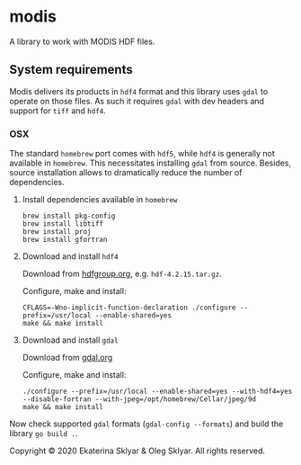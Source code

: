 # modis
A library to work with MODIS HDF files.

## System requirements

Modis delivers its products in `hdf4` format and this library uses `gdal` 
to operate on those files. As such it requires `gdal` with dev headers
and support for `tiff` and `hdf4`.

### OSX

The standard `homebrew` port comes with `hdf5`, while `hdf4` is generally 
not available in `homebrew`. This necessitates installing `gdal` from 
source. Besides, source installation allows to dramatically reduce the 
number of dependencies.  

1.  Install dependencies available in `homebrew`

    ```
    brew install pkg-config
    brew install libtiff
    brew install proj
    brew install gfortran
    ```

1.  Download and install `hdf4`

    Download from 
[hdfgroup.org](https://portal.hdfgroup.org/display/support/Download+HDF4), 
e.g. `hdf-4.2.15.tar.gz`.

    Configure, make and install:
    ```
    CFLAGS=-Wno-implicit-function-declaration ./configure --prefix=/usr/local --enable-shared=yes
    make && make install
    ```

1.  Download and install `gdal`

    Download from [gdal.org](https://gdal.org/download.html)

    Configure, make and install:
    ```
    ./configure --prefix=/usr/local --enable-shared=yes --with-hdf4=yes --disable-fortran --with-jpeg=/opt/homebrew/Cellar/jpeg/9d
    make && make install
    ```

Now check supported `gdal` formats (`gdal-config --formats`) and build the library `go build .`.


Copyright © 2020 Ekaterina Sklyar & Oleg Sklyar. All rights reserved.
